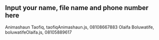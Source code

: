 ## Input your name, file name and phone number here
Animashaun Taofiq, taofiqAnimashaun.js, 08108667883
Olaifa Boluwatife, boluwatifeOlaifa.js, 08105889617
